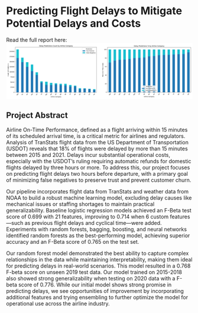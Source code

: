 # Predicting Flight Delays to Mitigate Potential Delays and Costs

Read the full report here: ![Predicting Flight Delays.md](https://github.com/jasondongmids/mids_w261_final_project/blob/main/ref/delay_predictions_by_airline_company.png?raw=true)

## Project Abstract

Airline On-Time Performance, defined as a flight arriving within 15 minutes of its scheduled arrival time, is a critical metric for airlines and regulators. Analysis of TranStats flight data from the US Department of Transportation (USDOT) reveals that 18% of flights were delayed by more than 15 minutes between 2015 and 2021. Delays incur substantial operational costs, especially with the USDOT’s ruling requiring automatic refunds for domestic flights delayed by three hours or more. To address this, our project focuses on predicting flight delays two hours before departure, with a primary goal of minimizing false negatives to preserve trust and prevent customer churn.

Our pipeline incorporates flight data from TranStats and weather data from NOAA to build a robust machine learning model, excluding delay causes like mechanical issues or staffing shortages to maintain practical generalizability. Baseline logistic regression models achieved an F-Beta test score of 0.699 with 21 features, improving to 0.714 when 6 custom features—such as previous flight delays and cyclical time—were added. Experiments with random forests, bagging, boosting, and neural networks identified random forests as the best-performing model, achieving superior accuracy and an F-Beta score of 0.765 on the test set.

Our random forest model demonstrated the best ability to capture complex relationships in the data while maintaining interpretability, making them ideal for predicting delays in real-world scenarios. This model resulted in a 0.768 F-beta score on unseen 2019 test data. Our model trained on 2015-2018 also showed strong generalizability when testing on 2020 data with a F-beta score of 0.776. While our initial model shows strong promise in predicting delays, we see opportunities of improvement by incorporating additional features and trying ensembling to further optimize the model for operational use across the airline industry.
